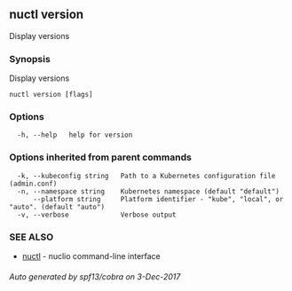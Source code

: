 ## nuctl version

Display versions

### Synopsis


Display versions

```
nuctl version [flags]
```

### Options

```
  -h, --help   help for version
```

### Options inherited from parent commands

```
  -k, --kubeconfig string   Path to a Kubernetes configuration file (admin.conf)
  -n, --namespace string    Kubernetes namespace (default "default")
      --platform string     Platform identifier - "kube", "local", or "auto". (default "auto")
  -v, --verbose             Verbose output
```

### SEE ALSO
* [nuctl](nuctl.md)	 - nuclio command-line interface

###### Auto generated by spf13/cobra on 3-Dec-2017
